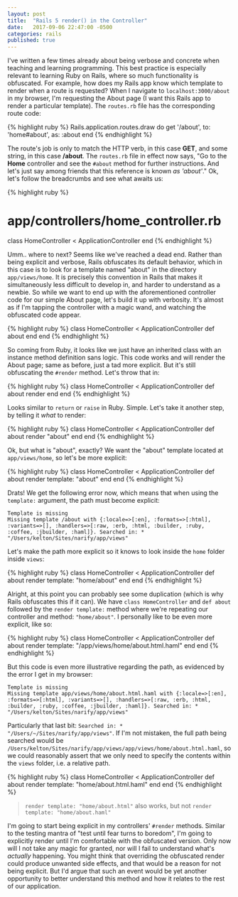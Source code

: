 ```yaml
---
layout: post
title:  "Rails 5 render() in the Controller"
date:   2017-09-06 22:47:00 -0500
categories: rails
published: true
---
```

I've written a few times already about being verbose and concrete when teaching and learning programming. This best practice is especially relevant to learning Ruby on Rails, where so much functionality is obfuscated. For example, how does my Rails app know which template to render when a route is requested? When I navigate to `localhost:3000/about` in my browser, I'm requesting the About page (I want this Rails app to render a particular template). The `routes.rb` file has the corresponding route code:

{% highlight ruby %}
Rails.application.routes.draw do
  get '/about', to: 'home#about', as: :about
end
{% endhighlight %}

The route's job is only to match the HTTP verb, in this case **GET**, and some string, in this case **/about**. The `routes.rb` file in effect now says, "Go to the **Home** controller and see the `#about` method for further instructions. And let's just say among friends that this reference is known *as 'about'*." Ok, let's follow the breadcrumbs and see what awaits us:

{% highlight ruby %}
# app/controllers/home_controller.rb
class HomeController < ApplicationController
end
{% endhighlight %}

Umm.. where to next? Seems like we've reached a dead end. Rather than being explicit and verbose, Rails obfuscates its default behavior, which in this case is to look for a template named "about" in the directory `app/views/home`. It is precisely this convention in Rails that makes it simultaneously less difficult to develop in, and harder to understand as a newbie. So while we want to end up with the aforementioned controller code for our simple About page, let's build it up with verbosity. It's almost as if I'm tapping the controller with a magic wand, and watching the obfuscated code appear.

{% highlight ruby %}
class HomeController < ApplicationController
  def about
  end
end
{% endhighlight %}

So coming from Ruby, it looks like we just have an inherited class with an instance method definition sans logic. This code works and will render the About page; same as before, just a tad more explicit. But it's still obfuscating the `#render` method. Let's throw that in:

{% highlight ruby %}
class HomeController < ApplicationController
  def about
    render
  end
end
{% endhighlight %}

Looks similar to `return` or `raise` in Ruby. Simple. Let's take it another step, by telling it *what* to render:

{% highlight ruby %}
class HomeController < ApplicationController
  def about
    render "about"
  end
end
{% endhighlight %}

Ok, but what is "about", exactly? We want the "about" template located at `app/views/home`, so let's be more explicit:

{% highlight ruby %}
class HomeController < ApplicationController
  def about
    render template: "about"
  end
end
{% endhighlight %}

Drats! We get the following error now, which means that when using the `template:` argument, the path must become explicit:

```
Template is missing
Missing template /about with {:locale=>[:en], :formats=>[:html], :variants=>[], :handlers=>[:raw, :erb, :html, :builder, :ruby, :coffee, :jbuilder, :haml]}. Searched in: * "/Users/kelton/Sites/narify/app/views"
```

Let's make the path more explicit so it knows to look inside the `home` folder inside `views`:

{% highlight ruby %}
class HomeController < ApplicationController
  def about
    render template: "home/about"
  end
end
{% endhighlight %}

Alright, at this point you can probably see some duplication (which is why Rails obfuscates this if it can). We have `class HomeController` and `def about` followed by the `render template:` method where we're repeating our controller and method: `"home/about"`. I personally like to be even more explicit, like so:

{% highlight ruby %}
class HomeController < ApplicationController
  def about
    render template: "/app/views/home/about.html.haml"
  end
end
{% endhighlight %}

But this code is even more illustrative regarding the path, as evidenced by the error I get in my browser:

```
Template is missing
Missing template app/views/home/about.html.haml with {:locale=>[:en], :formats=>[:html], :variants=>[], :handlers=>[:raw, :erb, :html, :builder, :ruby, :coffee, :jbuilder, :haml]}. Searched in: * "/Users/kelton/Sites/narify/app/views"
```
Particularly that last bit: `Searched in: * "/Users/~/Sites/narify/app/views"`. If I'm not mistaken, the full path being searched would be `/Users/kelton/Sites/narify/app/views/app/views/home/about.html.haml`, so we could reasonably assert that we only need to specify the contents within the `views` folder, i.e. a relative path.

{% highlight ruby %}
class HomeController < ApplicationController
  def about
    render template: "home/about.html.haml"
  end
end
{% endhighlight %}

> `render template: "home/about.html"` also works, but not `render template: "home/about.haml"`

I'm going to start being explicit in my controllers' `#render` methods. Similar to the testing mantra of "test until fear turns to boredom", I'm going to explicitly render until I'm comfortable with the obfuscated version. Only now will I not take any magic for granted, nor will I fail to understand what's *actually* happening. You might think that overriding the obfuscated render could produce unwanted side effects, and that would be a reason for not being explicit. But I'd argue that such an event would be yet another opportunity to better understand this method and how it relates to the rest of our application.

